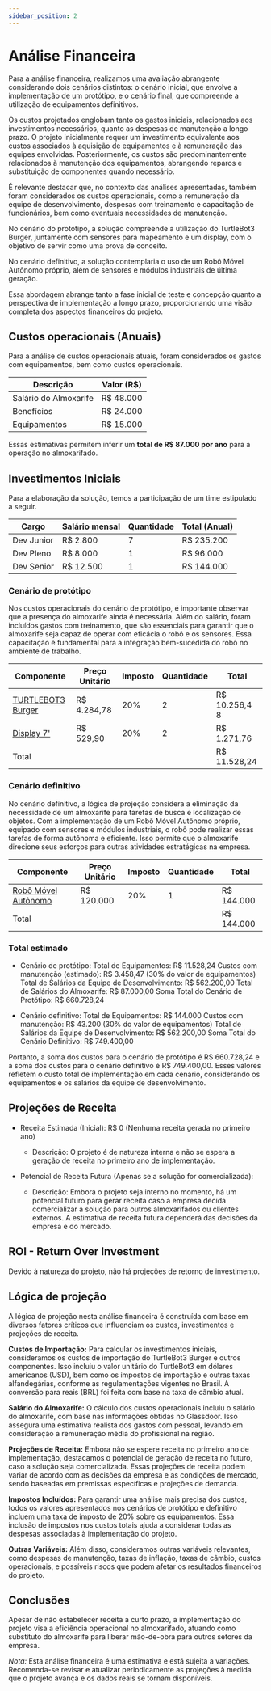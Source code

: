 ```yaml
---
sidebar_position: 2
---
```


# Análise Financeira

Para a análise financeira, realizamos uma avaliação abrangente considerando dois cenários distintos: o cenário inicial, que envolve a implementação de um protótipo, e o cenário final, que compreende a utilização de equipamentos definitivos.

Os custos projetados englobam tanto os gastos iniciais, relacionados aos investimentos necessários, quanto as despesas de manutenção a longo prazo. O projeto inicialmente requer um investimento equivalente aos custos associados à aquisição de equipamentos e à remuneração das equipes envolvidas. Posteriormente, os custos são predominantemente relacionados à manutenção dos equipamentos, abrangendo reparos e substituição de componentes quando necessário.

É relevante destacar que, no contexto das análises apresentadas, também foram considerados os custos operacionais, como a remuneração da equipe de desenvolvimento, despesas com treinamento e capacitação de funcionários, bem como eventuais necessidades de manutenção.

No cenário do protótipo, a solução compreende a utilização do TurtleBot3 Burger, juntamente com sensores para mapeamento e um display, com o objetivo de servir como uma prova de conceito.

No cenário definitivo, a solução contemplaria o uso de um Robô Móvel Autônomo próprio, além de sensores e módulos industriais de última geração.

Essa abordagem abrange tanto a fase inicial de teste e concepção quanto a perspectiva de implementação a longo prazo, proporcionando uma visão completa dos aspectos financeiros do projeto.

## Custos operacionais (Anuais)

Para a análise de custos operacionais atuais, foram considerados os gastos com equipamentos, bem como custos operacionais.

| Descrição             | Valor (R$) |
| --------------------- | ---------- |
| Salário do Almoxarife | R$ 48.000  |
| Benefícios            | R$ 24.000  |
| Equipamentos          | R$ 15.000  |

Essas estimativas permitem inferir um **total de R$ 87.000 por ano** para a operação no almoxarifado.

## Investimentos Iniciais

Para a elaboração da solução, temos a participação de um time estipulado a seguir.

| Cargo      | Salário mensal | Quantidade | Total (Anual) |
| ---------- | -------------- | ---------- | ------------- |
| Dev Junior | R$ 2.800       | 7          | R$ 235.200    |
| Dev Pleno  | R$ 8.000       | 1          | R$ 96.000     |
| Dev Senior | R$ 12.500      | 1          | R$ 144.000    |

### Cenário de protótipo

Nos custos operacionais do cenário de protótipo, é importante observar que a presença do almoxarife ainda é necessária. Além do salário, foram incluídos gastos com treinamento, que são essenciais para garantir que o almoxarife seja capaz de operar com eficácia o robô e os sensores. Essa capacitação é fundamental para a integração bem-sucedida do robô no ambiente de trabalho.

| Componente                                                                                          | Preço Unitário | Imposto | Quantidade | Total         |
| --------------------------------------------------------------------------------------------------- | -------------- | ------- | ---------- | ------------- |
| [TURTLEBOT3 Burger](https://www.robotis.us/turtlebot-3-burger-us/)                                  | R$ 4.284,78    | 20%     | 2          | R$ 10.256,4 8 |
| [Display 7'](https://www.rsrobotica.com.br/produto/tela-touch-screen-7-polegadas-800x480-hdmi.html) | R$ 529,90      | 20%     | 2          | R$ 1.271,76   |
| Total                                                                                               |                |         |            | R$ 11.528,24  |

### Cenário definitivo

No cenário definitivo, a lógica de projeção considera a eliminação da necessidade de um almoxarife para tarefas de busca e localização de objetos. Com a implementação de um Robô Móvel Autônomo próprio, equipado com sensores e módulos industriais, o robô pode realizar essas tarefas de forma autônoma e eficiente. Isso permite que o almoxarife direcione seus esforços para outras atividades estratégicas na empresa.

| Componente                                                                        | Preço Unitário | Imposto | Quantidade | Total      |
| --------------------------------------------------------------------------------- | -------------- | ------- | ---------- | ---------- |
| [Robô Móvel Autônomo](https://bostondynamics.com/solutions/warehouse-automation/) | R$ 120.000     | 20%     | 1          | R$ 144.000 |
| Total                                                                             |                |         |            | R$ 144.000 |

### Total estimado

- Cenário de protótipo:
  Total de Equipamentos: R$ 11.528,24
  Custos com manutenção (estimado): R$ 3.458,47 (30% do valor de equipamentos)
  Total de Salários da Equipe de Desenvolvimento: R$ 562.200,00
  Total de Salários do Almoxarife: R$ 87.000,00
  Soma Total do Cenário de Protótipo: R$ 660.728,24

- Cenário definitivo:
  Total de Equipamentos: R$ 144.000
  Custos com manutenção: R$ 43.200 (30% do valor de equipamentos)
  Total de Salários da Equipe de Desenvolvimento: R$ 562.200,00
  Soma Total do Cenário Definitivo: R$ 749.400,00

Portanto, a soma dos custos para o cenário de protótipo é R$ 660.728,24 e a soma dos custos para o cenário definitivo é R$ 749.400,00. Esses valores refletem o custo total de implementação em cada cenário, considerando os equipamentos e os salários da equipe de desenvolvimento.

## Projeções de Receita

- Receita Estimada (Inicial): R$ 0 (Nenhuma receita gerada no primeiro ano)

  - Descrição: O projeto é de natureza interna e não se espera a geração de receita no primeiro ano de implementação.

- Potencial de Receita Futura (Apenas se a solução for comercializada):

  - Descrição: Embora o projeto seja interno no momento, há um potencial futuro para gerar receita caso a empresa decida comercializar a solução para outros almoxarifados ou clientes externos. A estimativa de receita futura dependerá das decisões da empresa e do mercado.

## ROI - Return Over Investment

Devido à natureza do projeto, não há projeções de retorno de investimento.

## Lógica de projeção

A lógica de projeção nesta análise financeira é construída com base em diversos fatores críticos que influenciam os custos, investimentos e projeções de receita.

**Custos de Importação:** Para calcular os investimentos iniciais, consideramos os custos de importação do TurtleBot3 Burger e outros componentes. Isso incluiu o valor unitário do TurtleBot3 em dólares americanos (USD), bem como os impostos de importação e outras taxas alfandegárias, conforme as regulamentações vigentes no Brasil. A conversão para reais (BRL) foi feita com base na taxa de câmbio atual.

**Salário do Almoxarife:** O cálculo dos custos operacionais incluiu o salário do almoxarife, com base nas informações obtidas no Glassdoor. Isso assegura uma estimativa realista dos gastos com pessoal, levando em consideração a remuneração média do profissional na região.

**Projeções de Receita:** Embora não se espere receita no primeiro ano de implementação, destacamos o potencial de geração de receita no futuro, caso a solução seja comercializada. Essas projeções de receita podem variar de acordo com as decisões da empresa e as condições de mercado, sendo baseadas em premissas específicas e projeções de demanda.

**Impostos Incluídos:** Para garantir uma análise mais precisa dos custos, todos os valores apresentados nos cenários de protótipo e definitivo incluem uma taxa de imposto de 20% sobre os equipamentos. Essa inclusão de impostos nos custos totais ajuda a considerar todas as despesas associadas à implementação do projeto.

**Outras Variáveis:** Além disso, consideramos outras variáveis relevantes, como despesas de manutenção, taxas de inflação, taxas de câmbio, custos operacionais, e possíveis riscos que podem afetar os resultados financeiros do projeto.

## Conclusões

Apesar de não estabelecer receita a curto prazo, a implementação do projeto visa a eficiência operacional no almoxarifado, atuando como substituto do almoxarife para liberar mão-de-obra para outros setores da empresa.

_Nota:_ Esta análise financeira é uma estimativa e está sujeita a variações. Recomenda-se revisar e atualizar periodicamente as projeções à medida que o projeto avança e os dados reais se tornam disponíveis.
